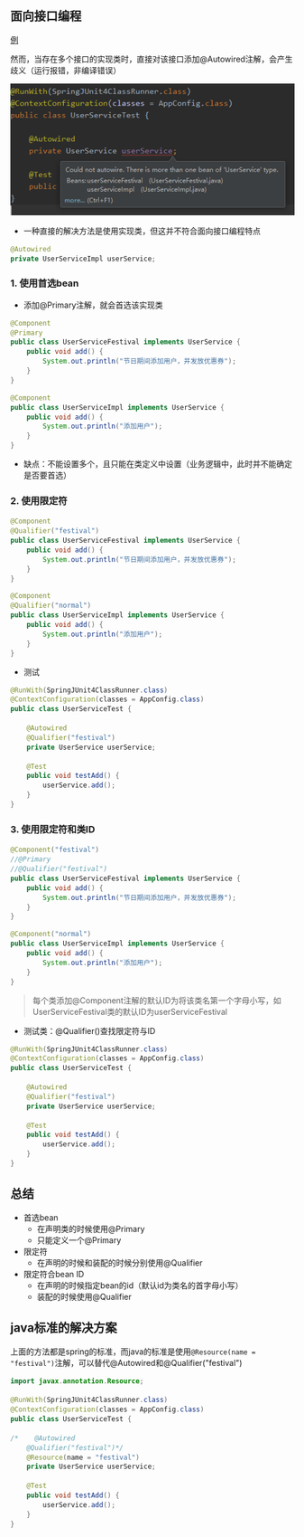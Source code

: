 ## 面向接口编程

[例](.\使用接口.md)

然而，当存在多个接口的实现类时，直接对该接口添加@Autowired注解，会产生歧义（运行报错，非编译错误）

![](img/自动装配歧义.png)

- 一种直接的解决方法是使用实现类，但这并不符合面向接口编程特点

```java
@Autowired
private UserServiceImpl userService;
```

### 1. 使用首选bean

- 添加@Primary注解，就会首选该实现类

```java
@Component
@Primary
public class UserServiceFestival implements UserService {
    public void add() {
        System.out.println("节日期间添加用户，并发放优惠券");
    }
}
```

```java
@Component
public class UserServiceImpl implements UserService {
    public void add() {
        System.out.println("添加用户");
    }
}
```

- 缺点：不能设置多个，且只能在类定义中设置（业务逻辑中，此时并不能确定是否要首选）

### 2. 使用限定符

```java
@Component
@Qualifier("festival")
public class UserServiceFestival implements UserService {
    public void add() {
        System.out.println("节日期间添加用户，并发放优惠券");
    }
}
```

```java
@Component
@Qualifier("normal")
public class UserServiceImpl implements UserService {
    public void add() {
        System.out.println("添加用户");
    }
}
```

- 测试

```java
@RunWith(SpringJUnit4ClassRunner.class)
@ContextConfiguration(classes = AppConfig.class)
public class UserServiceTest {

    @Autowired
    @Qualifier("festival")
    private UserService userService;

    @Test
    public void testAdd() {
        userService.add();
    }
}
```

### 3. 使用限定符和类ID

```java
@Component("festival")
//@Primary
//@Qualifier("festival")
public class UserServiceFestival implements UserService {
    public void add() {
        System.out.println("节日期间添加用户，并发放优惠券");
    }
}
```

```java
@Component("normal")
public class UserServiceImpl implements UserService {
    public void add() {
        System.out.println("添加用户");
    }
}
```

> 每个类添加@Component注解的默认ID为将该类名第一个字母小写，如UserServiceFestival类的默认ID为userServiceFestival

- 测试类：@Qualifier()查找限定符与ID

```java
@RunWith(SpringJUnit4ClassRunner.class)
@ContextConfiguration(classes = AppConfig.class)
public class UserServiceTest {

    @Autowired
    @Qualifier("festival")
    private UserService userService;

    @Test
    public void testAdd() {
        userService.add();
    }
}
```

## 总结

- 首选bean
  - 在声明类的时候使用@Primary
  - 只能定义一个@Primary
- 限定符
  - 在声明的时候和装配的时候分别使用@Qualifier
- 限定符合bean ID
  - 在声明的时候指定bean的id（默认id为类名的首字母小写）
  - 装配的时候使用@Qualifier

## java标准的解决方案

上面的方法都是spring的标准，而java的标准是使用`@Resource(name = "festival")`注解，可以替代@Autowired和@Qualifier("festival")

```java
import javax.annotation.Resource;

@RunWith(SpringJUnit4ClassRunner.class)
@ContextConfiguration(classes = AppConfig.class)
public class UserServiceTest {

/*    @Autowired
    @Qualifier("festival")*/
    @Resource(name = "festival")
    private UserService userService;

    @Test
    public void testAdd() {
        userService.add();
    }
}
```